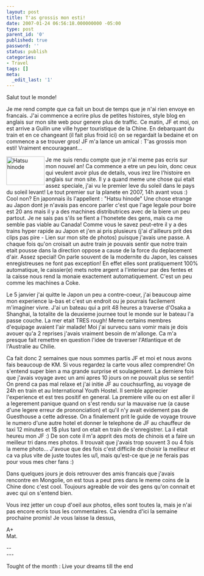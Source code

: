 ```yaml
---
layout: post
title: T'as grossis mon esti!
date: 2007-01-24 06:56:18.000000000 -05:00
type: post
parent_id: '0'
published: true
password: ''
status: publish
categories:
- Travel
tags: []
meta:
  _edit_last: '1'
---
```

<p>Salut tout le monde!</p>
<p>Je me rend compte que ca fait un bout de temps que je n'ai rien envoye en francais. J'ai commence a ecrire plus de petites histoires, style blog en anglais sur mon site web pour genere plus de traffic. Ce matin, JF et moi, on est arrive a Guilin une ville hyper touristique de la Chine. En debarquant du train et en ce changeant (il fait plus froid ici) on se regardait la bedaine et on commence a se trouver gros! JF m'a lance un amical : T'as grossis mon esti! Vraiment encourageant...</p>
<p><!--more--></p>
<p><a title="Photo Sharing" href="http://www.flickr.com/photos/scoubi/340552207/" target="_blank"><img src="{{ site.baseurl }}/assets/2007/01/340552207_ddea12bcc8_t.jpg" alt="Hatsu hinode" width="100" height="75" align="left" /></a>Je me suis rendu compte que je n'ai meme pas ecris sur mon nouvel an! Ca commence a etre un peu loin, donc ceux qui veulent avoir plus de details, vous irez lire l'histoire en anglais sur mon site. Il y a quand meme une chose qui etait assez speciale, j'ai vu le premier leve du soleil dans le pays du soleil levant! Le tout premier sur la planete en 2007, 14h avant vous :) Cool non? En japonnais ils l'appellent : "Hatsu hinode" Une chose etrange au Japon dont je n'avais pas encore parler c'est que l'age legale pour boire est 20 ans mais il y a des machines distributrices avec de la biere un peu partout. Je ne sais pas s'ils se fient a l'honetete des gens, mais ca me semble pas viable au Canada! Comme vous le savez peut-etre il y a des trains hyper rapide au Japon et j'en ai pris plusieurs (j'ai d'ailleurs prit des clips pas pire - Lien sur mon site de photos) puisque j'avais une passe. A chaque fois qu'on croisait un autre train je pouvais sentir que notre train etait pousse dans la direction oppose a cause de la force du deplacement d'air. Assez special! On parle souvent de la modernite du Japon, les caisses enregistreuses ne font pas exception! En effet elles sont pratiquement 100% automatique, le caissier(e) mets notre argent a l'interieur par des fentes et la caisse nous rend la monaie exactement automatiquement. C'est un peu comme les machines a Coke.</p>
<p>Le 5 janvier j'ai quitte le Japon un peu a contre-coeur, j'ai beaucoup aime mon experience la-bas et c'est un endroit ou je pourrais facilement m'imaginer vivre. J'ai un bateau qui a prit 48 heures a traverse d'Osaka a Shanghai, la totalite de la deuxieme journee tout le monde sur le bateau l'a passe couche. La mer etait TRES rough! Meme certains membres d'equipage avaient l'air malade! Moi j'ai survecu sans vomir mais je dois avouer qu'a 2 reprises j'avais vraiment besoin de m'allonge. Ca m'a presque fait remettre en question l'idee de traverser l'Atlantique et de l'Australie au Chilie.</p>
<p>Ca fait donc 2 semaines que nous sommes partis JF et moi et nous avons fais beaucoup de KM. Si vous regardez la carte vous allez comprendre! On s'entend super bien a ma grande surprise et soulagement. La derniere fois que j'avais voyage avec un ami apres 10 jours on ne pouvait plus se sentir! On prend ca pas mal relaxe et j'ai initie JF au couchsurfing, au voyage de 24h en train et au International Youth Hostel. Il semble apprecier l'experience et est tres positif en general. La premiere ville ou on est aller il a legerement panique quand on s'est rendu sur la mauvaise rue (a cause d'une legere erreur de prononciation) et qu'il n'y avait evidement pas de Guesthouse a cette adresse. On a finalement prit le guide de voyage trouve le numero d'une autre hotel et donner le telephone de JF au chauffeur de taxi 12 minutes et 1$ plus tard on etait en train de s'enregistrer. La il etait heureu mon JF :) De son cote il m'a apprit des mots de chinois et a faire un meilleur tri dans mes photos. Il trouvait que j'avais trop souvent 3 ou 4 fois la meme photo... J'avoue que des fois c'est difficile de choisir la meilleur et ca va plus vite de juste toutes les u/l, mais qu'est-ce que je ne ferais pas pour vous mes cher fans :)</p>
<p>Dans quelques jours je dois retrouver des amis francais que j'avais rencontre en Mongolie, on est tous a peut pres dans le meme coins de la Chine donc c'est cool. Toujours agreable de voir des gens qu'on connait et avec qui on s'entend bien.</p>
<p>Vous irez jetter un coup d'oeil aux photos, elles sont toutes la, mais je n'ai pas encore ecris tous les commentaires. Ca viendra d'ici la semaine prochaine promis! Je vous laisse la dessus,</p>
<p>A+<br />
Mat.</p>
<p>--<br />
---
  
Tought of the month : Live your dreams till the end